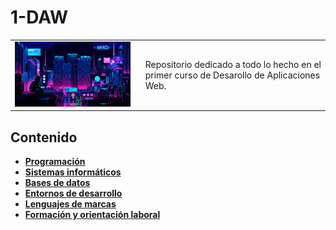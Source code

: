 # 1-DAW

<div align=center>
  <table>
    <tr>
      <td><img src="./extras/cyberpunk1.gif" alt="me" width="95%"></td>
      <td>Repositorio dedicado a todo lo hecho en el primer curso de Desarollo de Aplicaciones Web.
</td>
    </tr>
  </table>
</div>

<div align=justify>

## Contenido
  - [__Programación__](./Programacion/README.md)
  - [__Sistemas informáticos__](./Sistemas%20Informaticos/README.md)
  - [__Bases de datos__](./Base%20de%20Datos/README.md)
  - [__Entornos de desarrollo__](./Entorno%20de%20Desarrollo/README.md)
  - [__Lenguajes de marcas__](./Lenguaje%20de%20Marcas/README.md)
  - [__Formación y orientación laboral__](./Formacion%20y%20Orientacion%20Laboral/README.md)
     
</div>